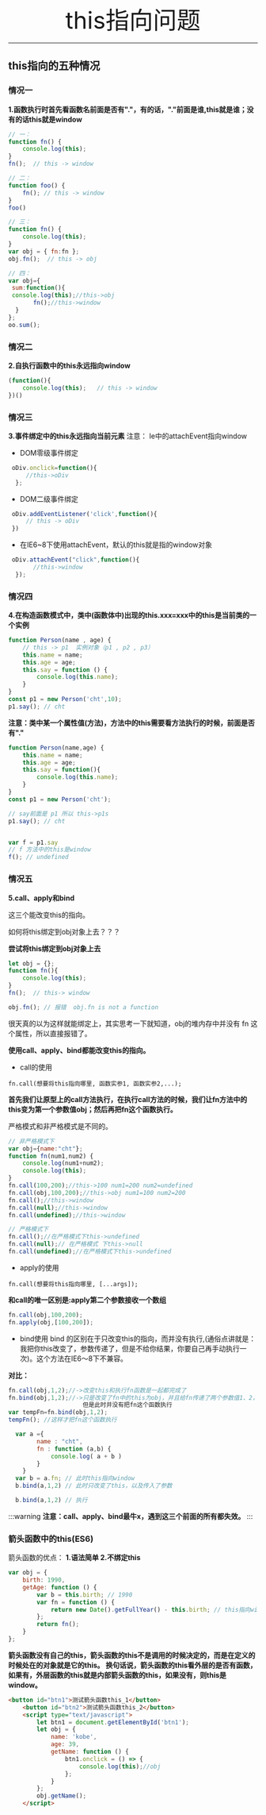 <div align='center' ><font size='70'>this指向问题</font></div>

----------------

## this指向的五种情况

### 情况一
**1.函数执行时首先看函数名前面是否有"."，有的话，"."前面是谁,this就是谁；没有的话this就是window**
```javascript
// 一：
function fn() {
    console.log(this);
}
fn();  // this -> window

// 二：
function foo() {
    fn(); // this -> window
}
foo()

// 三：
function fn() {
    console.log(this);
}
var obj = { fn:fn };
obj.fn();  // this -> obj

// 四：
var obj={
 sum:function(){
 console.log(this);//this->obj
       fn();//this->window
  }
};
oo.sum();
```
### 情况二

**2.自执行函数中的this永远指向window**
```javascript
(function(){
    console.log(this);   // this -> window
})()
```
### 情况三

**3.事件绑定中的this永远指向当前元素**
注意： Ie中的attachEvent指向window

* DOM零级事件绑定
```javascript
 oDiv.onclick=function(){
     //this->oDiv
  };
```
* DOM二级事件绑定
```javascript
 oDiv.addEventListener('click',function(){
     // this -> oDiv
 })
```
* 在IE6~8下使用attachEvent，默认的this就是指的window对象

```javascript
 oDiv.attachEvent("click",function(){
       //this->window
  });
```
### 情况四

**4.在构造函数模式中，类中(函数体中)出现的this.xxx=xxx中的this是当前类的一个实例**

```javascript
function Person(name , age) {
    // this -> p1  实例对象（p1 , p2 , p3）
    this.name = name;
    this.age = age;
    this.say = function () {
        console.log(this.name);
    }
}
const p1 = new Person('cht',10);
p1.say(); // cht
```
**注意：类中某一个属性值(方法)，方法中的this需要看方法执行的时候，前面是否有"."**

```javascript
function Person(name,age) {
    this.name = name;
    this.age = age;
    this.say = function(){
        console.log(this.name);
    }
}
const p1 = new Person('cht');

// say前面是 p1 所以 this->p1s
p1.say(); // cht  


var f = p1.say
// f 方法中的this是window
f(); // undefined
```
### 情况五

**5.call、apply和bind**

这三个能改变this的指向。

如何将this绑定到obj对象上去？？？

**尝试将this绑定到obj对象上去**
```javascript
let obj = {};
function fn(){
    console.log(this);
}
fn();  // this-> window

obj.fn(); // 报错  obj.fn is not a function
```
很天真的以为这样就能绑定上，其实思考一下就知道，obj的堆内存中并没有 fn 这个属性，所以直接报错了。

**使用call、apply、bind都能改变this的指向。**

* call的使用

```
fn.call(想要将this指向哪里, 函数实参1, 函数实参2,...);
```

**首先我们让原型上的call方法执行，在执行call方法的时候，我们让fn方法中的this变为第一个参数值obj；然后再把fn这个函数执行。**

严格模式和非严格模式是不同的。

```javascript
// 非严格模式下
var obj={name:"cht"};
function fn(num1,num2) {
    console.log(num1+num2);
    console.log(this);
}
fn.call(100,200);//this->100 num1=200 num2=undefined
fn.call(obj,100,200);//this->obj num1=100 num2=200
fn.call();//this->window
fn.call(null);//this->window
fn.call(undefined);//this->window

// 严格模式下
fn.call();//在严格模式下this->undefined
fn.call(null);// 在严格模式 下this->null
fn.call(undefined);//在严格模式下this->undefined
```

* apply的使用
```
fn.call(想要将this指向哪里, [...args]);
```
**和call的唯一区别是:apply第二个参数接收一个数组**
```javascript
fn.call(obj,100,200);
fn.apply(obj,[100,200]);
```

* bind使用
bind 的区别在于只改变this的指向，而并没有执行,(通俗点讲就是：我把你this改变了，参数传递了，但是不给你结果，你要自己再手动执行一次)。这个方法在IE6～8下不兼容。

**对比：**
```javascript
fn.call(obj,1,2);//->改变this和执行fn函数是一起都完成了
fn.bind(obj,1,2);//->只是改变了fn中的this为obj，并且给fn传递了两个参数值1、2，
                     但是此时并没有把fn这个函数执行
var tempFn=fn.bind(obj,1,2);
tempFn(); //这样才把fn这个函数执行
```

```javascript
  var a ={
        name : "cht",
        fn : function (a,b) {
            console.log( a + b )
        }
    }
  var b = a.fn; // 此时this指向window
  b.bind(a,1,2) // 此时只改变了this，以及传入了参数

  b.bind(a,1,2) // 执行
```
:::warning
**注意：call、apply、bind最牛x，遇到这三个前面的所有都失效。**
:::

### 箭头函数中的this(ES6)

箭头函数的优点： **1.语法简单   2.不绑定this**

```javascript
var obj = {
    birth: 1990,
    getAge: function () {
        var b = this.birth; // 1990
        var fn = function () {
            return new Date().getFullYear() - this.birth; // this指向window或undefined
        };
        return fn();
    }
};
```

**箭头函数没有自己的this，箭头函数的this不是调用的时候决定的，而是在定义的时候处在的对象就是它的this。
换句话说，箭头函数的this看外层的是否有函数，如果有，外层函数的this就是内部箭头函数的this，如果没有，则this是window。**

```html
<button id="btn1">测试箭头函数this_1</button>
    <button id="btn2">测试箭头函数this_2</button>
    <script type="text/javascript">   
        let btn1 = document.getElementById('btn1');
        let obj = {
            name: 'kobe',
            age: 39,
            getName: function () {
                btn1.onclick = () => {
                    console.log(this);//obj
                };
            }
        };
        obj.getName();
    </script>
```